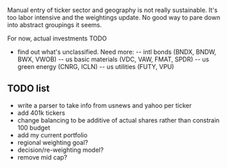 Manual entry of ticker sector and geography is not really sustainable. It's too labor intensive and the weightings update. No good way to pare down into abstract groupings it seems.

For now, actual investments TODO
- find out what's unclassified.
Need more:
-- intl bonds (BNDX, BNDW, BWX, VWOB)
-- us basic materials (VDC, VAW, FMAT, SPDR)
-- us green energy (CNRG, ICLN)
-- us utilities (FUTY, VPU)

## TODO list
- write a parser to take info from usnews and yahoo per ticker
- add 401k tickers
- change balancing to be additive of actual shares rather than constrain 100 budget
- add my current portfolio
- regional weighting goal?
- decision/re-weighting model?
- remove mid cap?

